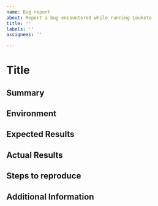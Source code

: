 ```yaml
---
name: Bug report
about: Report a bug encountered while running Louketo
title: ''
labels: ''
assignees: ''

---
```


<!-- 
Please use this template when submitting a new bug report with as much details as possible. Not doing so may result in the issue not being addressed in a timely manner or eventually closed.
-->
# Title
<!-- 
The same title used to create the issue (optional)
-->

## Summary 

<!-- 
A quick summary about what happened. Ex: The tests provided are broken due to the usage of wrong IdP.
-->

## Environment
<!-- 
Version of everything that it's running in your environment:
- OS:
- Kernel (e.g. `uname -a`):
- Go (e.g. go version)
- Server (e.g. Keycloak or any other IdP):
- Louketo:
-->

## Expected Results
<!-- 
What you expected to happen?
-->

## Actual Results

<!-- 
What happened?
-->

## Steps to reproduce

<!-- 
All the detailed steps required to reproduce the issue
-->

## Additional Information

<!-- 
Any additional information that you believe worth mentioning
-->
